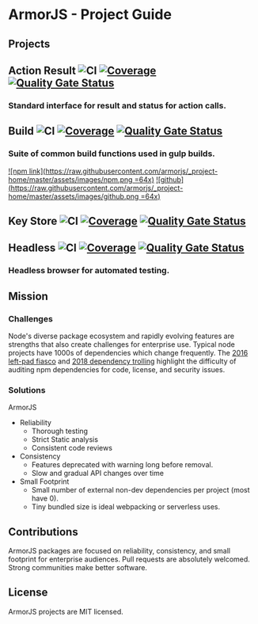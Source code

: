 # ArmorJS - Project Guide

## Projects


Action Result
![CI](https://github.com/armorjs/action-result/workflows/CI/badge.svg?branch=master) [![Coverage](https://sonarcloud.io/api/project_badges/measure?project=armorjs_action-result&metric=coverage)](https://sonarcloud.io/dashboard?id=armorjs_action-result) [![Quality Gate Status](https://sonarcloud.io/api/project_badges/measure?project=armorjs_action-result&metric=alert_status)](https://sonarcloud.io/dashboard?id=armorjs_action-result)
-----
### Standard interface for result and status for action calls. 


Build
![CI](https://github.com/armorjs/build/workflows/CI/badge.svg?branch=master) [![Coverage](https://sonarcloud.io/api/project_badges/measure?project=armorjs_build&metric=coverage)](https://sonarcloud.io/dashboard?id=armorjs_build) [![Quality Gate Status](https://sonarcloud.io/api/project_badges/measure?project=armorjs_build&metric=alert_status)](https://sonarcloud.io/dashboard?id=armorjs_build) 
-----

### Suite of common build functions used in gulp builds.
[![npm link](https://raw.githubusercontent.com/armorjs/_project-home/master/assets/images/npm.png =64x)](https://www.npmjs.com/package/@armorjs/build) [![github](https://raw.githubusercontent.com/armorjs/_project-home/master/assets/images/github.png =64x)](https://github.com/armorjs/build)



Key Store
![CI](https://github.com/armorjs/key/workflows/CI/badge.svg?branch=master) [![Coverage](https://sonarcloud.io/api/project_badges/measure?project=armorjs_key-store&metric=coverage)](https://sonarcloud.io/dashboard?id=armorjs_key-store) [![Quality Gate Status](https://sonarcloud.io/api/project_badges/measure?project=armorjs_key-store&metric=alert_status)](https://sonarcloud.io/dashboard?id=armorjs_key-store)
-----


Headless
![CI](https://github.com/armorjs/headless/workflows/CI/badge.svg?branch=master) [![Coverage](https://sonarcloud.io/api/project_badges/measure?project=armorjs_headless&metric=coverage)](https://sonarcloud.io/dashboard?id=armorjs_headless) [![Quality Gate Status](https://sonarcloud.io/api/project_badges/measure?project=armorjs_headless&metric=alert_status)](https://sonarcloud.io/dashboard?id=armorjs_headless)
-----
### Headless browser for automated testing.


## Mission

### Challenges
Node's diverse package ecosystem and rapidly evolving features are strengths that also create challenges for enterprise use. Typical node projects have 1000s of dependencies which change frequently. The [2016 left-pad fiasco](https://arstechnica.com/information-technology/2016/03/rage-quit-coder-unpublished-17-lines-of-javascript-and-broke-the-internet/) and [2018 dependency trolling](https://medium.com/hackernoon/im-harvesting-credit-card-numbers-and-passwords-from-your-site-here-s-how-9a8cb347c5b5) highlight the difficulty of auditing npm dependencies for code, license, and security issues.

### Solutions
ArmorJS 


* Reliability
	* Thorough testing
	* Strict Static analysis
	* Consistent code reviews
* Consistency
	* Features deprecated with warning long before removal.
	* Slow and gradual API changes over time
* Small Footprint
	* Small number of external non-dev dependencies per project (most have 0).
	* Tiny bundled size is ideal webpacking or serverless uses.

## Contributions

ArmorJS packages are focused on reliability, consistency, and small footprint for enterprise audiences. Pull requests are absolutely welcomed. Strong communities make better software. 

## License
ArmorJS projects are MIT licensed.
